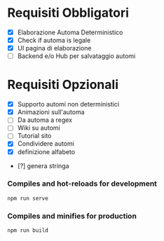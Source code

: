 # Requisiti Obbligatori
- [x] Elaborazione Automa Deterministico
- [x] Check if automa is legale
- [x] UI pagina di elaborazione
- [ ] Backend e/o Hub per salvataggio automi

# Requisiti Opzionali
- [x] Supporto automi non deterministici
- [x] Animazioni sull'automa
- [ ] Da automa a regex
- [ ] Wiki su automi
- [ ] Tutorial sito
- [x] Condividere automi
- [x] definizione alfabeto
- [?] genera stringa

### Compiles and hot-reloads for development
```
npm run serve
```

### Compiles and minifies for production
```
npm run build
```

